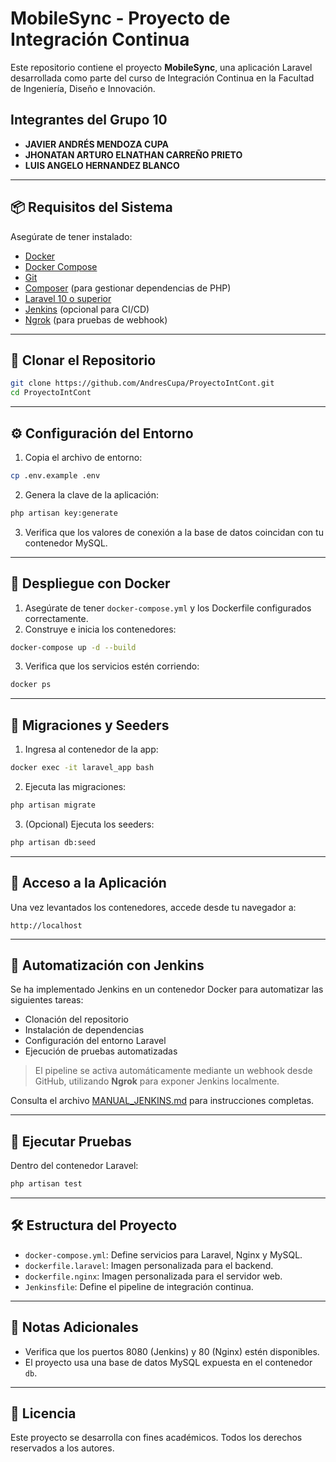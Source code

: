 # MobileSync - Proyecto de Integración Continua

Este repositorio contiene el proyecto **MobileSync**, una aplicación Laravel desarrollada como parte del curso de Integración Continua en la Facultad de Ingeniería, Diseño e Innovación.

## Integrantes del Grupo 10

- **JAVIER ANDRÉS MENDOZA CUPA**
- **JHONATAN ARTURO ELNATHAN CARREÑO PRIETO**
- **LUIS ANGELO HERNANDEZ BLANCO**

---

## 📦 Requisitos del Sistema

Asegúrate de tener instalado:

- [Docker](https://www.docker.com/get-started)
- [Docker Compose](https://docs.docker.com/compose/install/)
- [Git](https://git-scm.com/downloads)
- [Composer](https://getcomposer.org/download/) (para gestionar dependencias de PHP)
- [Laravel 10 o superior](https://laravel.com/docs/12.x/installation)
- [Jenkins](https://www.jenkins.io/download/) (opcional para CI/CD)
- [Ngrok](https://ngrok.com/downloads) (para pruebas de webhook)

---

## 🚀 Clonar el Repositorio

```bash
git clone https://github.com/AndresCupa/ProyectoIntCont.git
cd ProyectoIntCont
```

---

## ⚙️ Configuración del Entorno

1. Copia el archivo de entorno:

```bash
cp .env.example .env
```

2. Genera la clave de la aplicación:

```bash
php artisan key:generate
```

3. Verifica que los valores de conexión a la base de datos coincidan con tu contenedor MySQL.

---

## 🐳 Despliegue con Docker

1. Asegúrate de tener `docker-compose.yml` y los Dockerfile configurados correctamente.
2. Construye e inicia los contenedores:

```bash
docker-compose up -d --build
```

3. Verifica que los servicios estén corriendo:

```bash
docker ps
```

---

## 🧪 Migraciones y Seeders

1. Ingresa al contenedor de la app:

```bash
docker exec -it laravel_app bash
```

2. Ejecuta las migraciones:

```bash
php artisan migrate
```

3. (Opcional) Ejecuta los seeders:

```bash
php artisan db:seed
```

---

## 🔗 Acceso a la Aplicación

Una vez levantados los contenedores, accede desde tu navegador a:

```
http://localhost
```

---

## 🤖 Automatización con Jenkins

Se ha implementado Jenkins en un contenedor Docker para automatizar las siguientes tareas:

- Clonación del repositorio
- Instalación de dependencias
- Configuración del entorno Laravel
- Ejecución de pruebas automatizadas

> El pipeline se activa automáticamente mediante un webhook desde GitHub, utilizando **Ngrok** para exponer Jenkins localmente.

Consulta el archivo [MANUAL_JENKINS.md](./MANUAL_JENKINS.md) para instrucciones completas.

---

## 🧪 Ejecutar Pruebas

Dentro del contenedor Laravel:

```bash
php artisan test
```

---

## 🛠 Estructura del Proyecto

- `docker-compose.yml`: Define servicios para Laravel, Nginx y MySQL.
- `dockerfile.laravel`: Imagen personalizada para el backend.
- `dockerfile.nginx`: Imagen personalizada para el servidor web.
- `Jenkinsfile`: Define el pipeline de integración continua.

---

## 📌 Notas Adicionales

- Verifica que los puertos 8080 (Jenkins) y 80 (Nginx) estén disponibles.
- El proyecto usa una base de datos MySQL expuesta en el contenedor `db`.

---

## 📜 Licencia

Este proyecto se desarrolla con fines académicos. Todos los derechos reservados a los autores.


